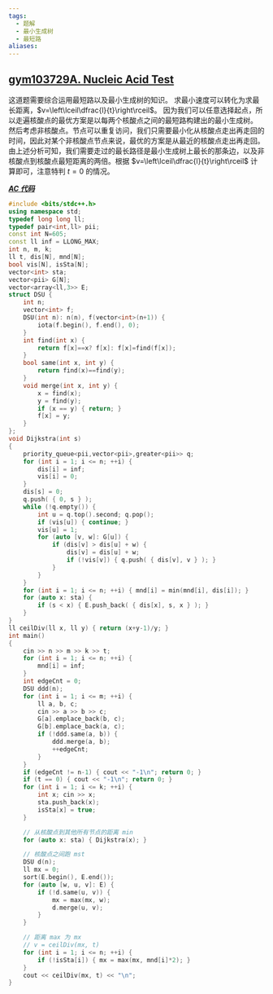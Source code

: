 ```yaml
---
tags:
  - 题解
  - 最小生成树
  - 最短路
aliases:
---
```

## [gym103729A. Nucleic Acid Test](https://codeforces.com/gym/103729/problem/A)

这道题需要综合运用最短路以及最小生成树的知识。
求最小速度可以转化为求最长距离，$v=\left\lceil\dfrac{l}{t}\right\rceil$。
因为我们可以任意选择起点，所以走遍核酸点的最优方案是以每两个核酸点之间的最短路构建出的最小生成树。
然后考虑非核酸点。节点可以重复访问，我们只需要最小化从核酸点走出再走回的时间，因此对某个非核酸点节点来说，最优的方案是从最近的核酸点走出再走回。
由上述分析可知，我们需要走过的最长路径是最小生成树上最长的那条边，以及非核酸点到核酸点最短距离的两倍。根据 $v=\left\lceil\dfrac{l}{t}\right\rceil$ 计算即可，注意特判 $t=0$ 的情况。

[***AC 代码***](https://codeforces.com/gym/103729/submission/314956868)

```cpp
#include <bits/stdc++.h>
using namespace std;
typedef long long ll;
typedef pair<int,ll> pii;
const int N=605;
const ll inf = LLONG_MAX;
int n, m, k;
ll t, dis[N], mnd[N];
bool vis[N], isSta[N];
vector<int> sta;
vector<pii> G[N];
vector<array<ll,3>> E;
struct DSU {
    int n;
    vector<int> f;
    DSU(int n): n(n), f(vector<int>(n+1)) {
        iota(f.begin(), f.end(), 0);
    }
    int find(int x) {
        return f[x]==x? f[x]: f[x]=find(f[x]);
    }
    bool same(int x, int y) {
        return find(x)==find(y);
    }
    void merge(int x, int y) {
        x = find(x);
        y = find(y);
        if (x == y) { return; }
        f[x] = y;
    }
};
void Dijkstra(int s)
{
    priority_queue<pii,vector<pii>,greater<pii>> q;
    for (int i = 1; i <= n; ++i) {
        dis[i] = inf;
        vis[i] = 0;
    }
    dis[s] = 0;
    q.push( { 0, s } );
    while (!q.empty()) {
        int u = q.top().second; q.pop();
        if (vis[u]) { continue; }
        vis[u] = 1;
        for (auto [v, w]: G[u]) {
            if (dis[v] > dis[u] + w) {
                dis[v] = dis[u] + w;
                if (!vis[v]) { q.push( { dis[v], v } ); }
            }
        }
    }
    for (int i = 1; i <= n; ++i) { mnd[i] = min(mnd[i], dis[i]); }
    for (auto x: sta) {
        if (s < x) { E.push_back( { dis[x], s, x } ); }
    }
}
ll ceilDiv(ll x, ll y) { return (x+y-1)/y; }
int main()
{
    cin >> n >> m >> k >> t;
    for (int i = 1; i <= n; ++i) {
        mnd[i] = inf;
    }
    int edgeCnt = 0;
    DSU ddd(n);
    for (int i = 1; i <= m; ++i) {
        ll a, b, c;
        cin >> a >> b >> c;
        G[a].emplace_back(b, c);
        G[b].emplace_back(a, c);
        if (!ddd.same(a, b)) {
            ddd.merge(a, b);
            ++edgeCnt;
        }
    }
    if (edgeCnt != n-1) { cout << "-1\n"; return 0; }
    if (t == 0) { cout << "-1\n"; return 0; }
    for (int i = 1; i <= k; ++i) {
        int x; cin >> x;
        sta.push_back(x);
        isSta[x] = true;
    }

    // 从核酸点到其他所有节点的距离 min
    for (auto x: sta) { Dijkstra(x); }

    // 核酸点之间跑 mst
    DSU d(n);
    ll mx = 0;
    sort(E.begin(), E.end());
    for (auto [w, u, v]: E) {
        if (!d.same(u, v)) {
            mx = max(mx, w);
            d.merge(u, v);
        }
    }

    // 距离 max 为 mx
    // v = ceilDiv(mx, t)
    for (int i = 1; i <= n; ++i) {
        if (!isSta[i]) { mx = max(mx, mnd[i]*2); }
    }
    cout << ceilDiv(mx, t) << "\n";
}
```

